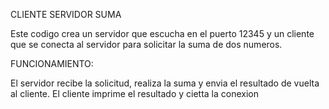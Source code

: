 CLIENTE SERVIDOR SUMA

Este codigo crea un servidor que escucha en el puerto 12345 y un cliente que se conecta al servidor para solicitar la suma de dos numeros.

FUNCIONAMIENTO:

El servidor recibe la solicitud, realiza la suma y envia el resultado de vuelta al cliente. El cliente imprime el resultado y cietta la conexion 
